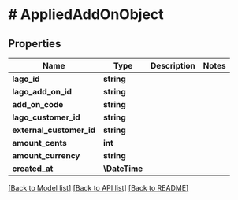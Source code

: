# # AppliedAddOnObject

## Properties

Name | Type | Description | Notes
------------ | ------------- | ------------- | -------------
**lago_id** | **string** |  |
**lago_add_on_id** | **string** |  |
**add_on_code** | **string** |  |
**lago_customer_id** | **string** |  |
**external_customer_id** | **string** |  |
**amount_cents** | **int** |  |
**amount_currency** | **string** |  |
**created_at** | **\DateTime** |  |

[[Back to Model list]](../../README.md#models) [[Back to API list]](../../README.md#endpoints) [[Back to README]](../../README.md)
